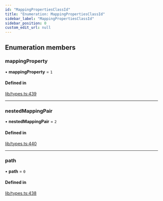 ```yaml
---
id: "MappingPropertiesClassId"
title: "Enumeration: MappingPropertiesClassId"
sidebar_label: "MappingPropertiesClassId"
sidebar_position: 0
custom_edit_url: null
---
```


## Enumeration members

### mappingProperty

• **mappingProperty** = `1`

#### Defined in

[lib/types.ts:439](https://github.com/nartc/mapper/blob/a29e3690/packages/core/src/lib/types.ts#L439)

___

### nestedMappingPair

• **nestedMappingPair** = `2`

#### Defined in

[lib/types.ts:440](https://github.com/nartc/mapper/blob/a29e3690/packages/core/src/lib/types.ts#L440)

___

### path

• **path** = `0`

#### Defined in

[lib/types.ts:438](https://github.com/nartc/mapper/blob/a29e3690/packages/core/src/lib/types.ts#L438)
